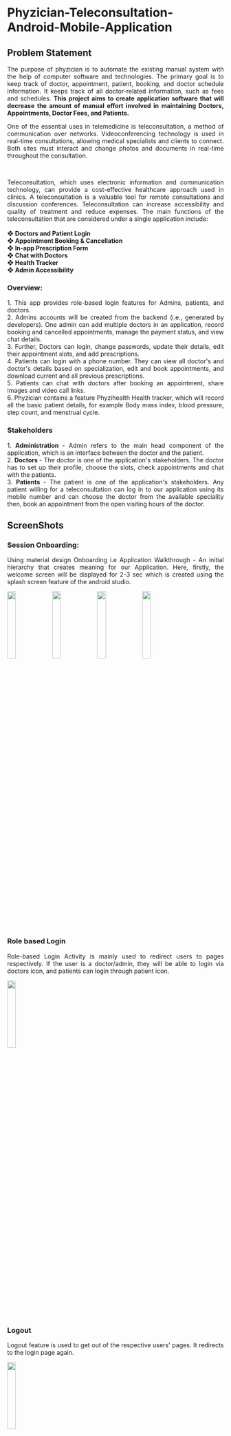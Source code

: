 # Phyzician-Teleconsultation-Android-Mobile-Application

## Problem Statement
<p align = "justify">
The purpose of phyzician is to automate the existing manual system with the help of computer software and technologies. The primary goal is to keep track of doctor, appointment, patient, booking, and doctor schedule
information. It keeps track of all doctor-related information, such as fees and schedules. <b> This project aims to create application software that will decrease the amount of manual effort involved in maintaining
Doctors, Appointments, Doctor Fees, and Patients.</b> <br/>

<p align = "justify">
One of the essential uses in telemedicine is teleconsultation, a method of communication over networks. Videoconferencing technology is used in real-time consultations, allowing medical specialists and clients
to connect. Both sites must interact and change photos and documents in real-time throughout the consultation. </p><br/>

<p align = "justify">
Teleconsultation, which uses electronic information and communication technology, can provide a cost-effective healthcare approach used in clinics. A teleconsultation is a valuable tool for remote
consultations and discussion conferences. Teleconsultation can increase accessibility and quality of treatment and reduce expenses. The main
functions of the teleconsultation that are considered under a single application include:<br/><br/>
<b>❖ Doctors and Patient Login <br/>
❖ Appointment Booking & Cancellation <br/>
❖ In-app Prescription Form <br/>
❖ Chat with Doctors <br/>
❖ Health Tracker<br/>
❖ Admin Accessibility
</b> <br/>
</p>

### Overview: <br/>
<p align = "justify">
1. This app provides role-based login features for Admins, patients, and doctors. <br/>
2. Admins accounts will be created from the backend (i.e., generated by developers). One admin can
add multiple doctors in an application, record booking and cancelled appointments, manage the
payment status, and view chat details.<br/>
3. Further, Doctors can login, change passwords, update their details, edit their appointment slots,
and add prescriptions.<br/>
4. Patients can login with a phone number. They can view all doctor's and doctor's details based on
specialization, edit and book appointments, and download current and all previous prescriptions.<br/>
5. Patients can chat with doctors after booking an appointment, share images and video call links.<br/> 
6. Phyzician contains a feature Phyzihealth Health tracker, which will record all the basic patient
details, for example Body mass index, blood pressure, step count, and menstrual cycle.<br/> 
</p>

### Stakeholders
<p align = "justify">
1. <b> Administration </b> - Admin refers to the main head component of the application, which is an interface between the doctor and the patient.<br/>
2. <b> Doctors  </b> - The doctor is one of the application's stakeholders. The doctor has to set up their profile, choose the slots, check appointments and chat with the patients.<br/>
3. <b> Patients  </b> - The patient is one of the application's stakeholders. Any patient willing for a teleconsultation can log in to our application using its mobile number and can choose the doctor from the available speciality then, book an appointment from the open visiting hours of the doctor.<br/>
</p>

## ScreenShots

### Session Onboarding:
<p align = "justify"> Using material design Onboarding i.e Application Walkthrough - An initial hierarchy that creates meaning for our Application. Here, firstly, the welcome screen will be displayed for 2-3 sec which is created using the splash screen feature of the android studio.<p> 
<p float = "left">
<img src="https://user-images.githubusercontent.com/43794593/154730818-f73b074d-d741-40bd-b64f-f93798f21957.png" width=20% height=20%>    <img src="https://user-images.githubusercontent.com/43794593/154730825-7e6237f2-9f92-4494-95e7-30bd22bca1a4.png" width=20% height=20%>     <img src="https://user-images.githubusercontent.com/43794593/154730828-7f5e9f81-aab4-49bf-b942-5122bd850e76.png" width=20% height=20%>     <img src="https://user-images.githubusercontent.com/43794593/154730832-74288c24-fc43-4b01-b4ad-6f63003fca3f.png" width=20% height=20%>
</p>

### Role based Login
<p align = "justify"> Role-based Login Activity is mainly used to redirect users to pages respectively. If the user is a doctor/admin, they will be able to login via doctors icon, and patients can login through patient icon. </p> 
<img src="https://user-images.githubusercontent.com/43794593/154730840-50ff5073-593b-493e-83c2-c5b0fede32b9.png" width=20% height=20%>

### Logout
<p align = "justify"> Logout feature is used to get out of the respective users' pages. It redirects to the login page again. </p> 
<img src="https://user-images.githubusercontent.com/43794593/154731854-33c3c711-2d73-4636-ad70-8e3c8d258431.png" width=20% height=20%> 

### Administration
<p align = "justify">  Admin refers to the main head component of the application, which is an interface between the doctor and the patient. The admin has the list of all the doctors available. It also has to verify the payments for the final confirmation of the appointments. It has the right to add a doctor to the available doctors in the application. Admin has the view of all the chats that are taking place between the patients with their respective doctors. The navigation drawer is present, which contains all the features available to the admin. </p>

#### Login
<p align = "justify"> Admins login credentials will be generated from the backend, containing login id and password. While
logging in for the first time, an email will get verified using the firebase authentication method, and they have the right to reset their password. </p> 
<p float = "left">
<img src="https://user-images.githubusercontent.com/43794593/154749058-5da897b8-563f-4447-9b55-887afc8b4a36.png" width=20% height=20%>    <img src="https://user-images.githubusercontent.com/43794593/154749087-debbf5f4-b4f7-4b4d-ad73-dacba51d4f3a.png" width=20% height=20%> </p> 

#### All Doctors
<p align = "justify"> After login, the admin will see the list of all the available doctors who are currently providing the
teleconsultation. On clicking any doctor, the doctor's details are shown in another activity. The details
include today's availability, description of the doctor and consultation fees. A search bar is added, which
searches the doctors from the text input using the addTextChangedListener method of searchview. </p> 
<img src="https://user-images.githubusercontent.com/43794593/154749216-5d75be7e-58d3-4111-993e-f0df967a4426.png" width=20% height=20%>

#### Add Doctors 
<p align = "justify"> Admin has a right to add doctors at any time. The createUserWithEmailAndPassword() method is used to
register a new doctor, which requires two parameters: the email address and the password. Admin will
add doctors full name, email id, and password in the respected Edittext boxes to generate doctors'
credentials using the Register user button. After successful registration, the toast “Doctor added
successfully” will be visible. </p> 
<p float = "left">
<img src="https://user-images.githubusercontent.com/43794593/154749293-ea776ecc-d76c-4084-9242-d8b0efcb9c72.png" width=20% height=20%>    <img src="https://user-images.githubusercontent.com/43794593/154749299-7bb79982-32d0-4c2a-ad95-5669a6f93296.png" width=20% height=20%> </p>

#### Chats
<p align = "justify">The admin can view the chats that are taking place between the patient and respective appointment
booked doctor. There is a drop-down list that contains the doctors, and after selecting the doctor, the list
of the chats of the patients (Name and Phone Number) are visible using recycler view. The admin can
click on any patient and view the conversations that have taken place. </p> 
<p float = "left">
<img src="https://user-images.githubusercontent.com/43794593/154753203-be489bee-71a6-4c84-a6a3-88f93976026f.png" width=20% height=20%>    <img src="https://user-images.githubusercontent.com/43794593/154753212-64ff1f76-9e6e-4c73-98ae-a6cfa25a8b41.png" width=20% height=20%> </p>

#### All Appointments
<p align = "justify"> The admin can look at all the current and previous appointments between the patient and respective
doctor. There is a drop-down list that contains the doctors, and after selecting the doctor, the list of all the
previous and current appointments are visible in their respective fragments using recycler view. The
admin can see the patient name, contact number, date and time of the appointment, and its status. If the
payment is completed, the status is visible as "Payment Verified and Booked!" in green. Otherwise, if the
doctor cancels the appointment, it shows "Cancelled Appointment by Doctor!" in red. </p> 
<p float = "left">
<img src="https://user-images.githubusercontent.com/43794593/154754138-b273eb22-86f4-490b-b055-178be84f32a6.png" width=20% height=20%>    <img src="https://user-images.githubusercontent.com/43794593/154754149-39738e36-0aa1-403c-954e-449a19990e2a.png" width=20% height=20%> </p>

#### Payment Details
<p align = "justify"> The payments status page is created with the help of the viewpager layout manager that allows the user to navigate across data pages by swiping left and right. Here, it consists of two pages, "completed" and
"upcoming," where all the details containing user name, mobile number, transaction id, doctor's name,
date, and time regarding payments will be reflected using the recycler view. With the help of
ItemTouchHelper class, on the right swipe of recycler view, a pop will appear asking, "Do you want to
mark this payment as done? or cancel the appointment? If the response is Yes, then payment details will
be added in the Completed section otherwise, the respected appointment will get cancelled, and the user
will get notified about the cancellation.</p> 
<p float = "left">
<img src="https://user-images.githubusercontent.com/43794593/154754273-f96eb10b-900b-412f-86f0-66853573953e.png" width=20% height=20%>    <img src="https://user-images.githubusercontent.com/43794593/154754281-e2f0d346-023c-40c9-ade2-f1a0de223b69.png" width=20% height=20%>        <img src="https://user-images.githubusercontent.com/43794593/154754292-dd3851a9-5e17-409a-9518-566161608cbd.png" width=20% height=25%>       <img src="https://user-images.githubusercontent.com/43794593/154756105-ca587639-d387-4a32-b187-d0b581cca110.png" width=20% height=20%> </p>

#### Feedbacks
<p align = "justify">The admin can look at all the doctor's feedback from the appointments. There is a drop-down list that
contains the doctors, and after selecting the doctor, the list of all the feedbacks are visible using recycler
view. The admin can see the patient name, contact number, date and time of the appointment, and with the
click of the particular view holder, the feedback received is visible. The feedback status and rating stars
are visible using the RatingBar. </p> 
<p float = "left">
<img src="https://user-images.githubusercontent.com/43794593/154756196-869744ab-cd69-4460-bf68-81bb6237b0cb.png" width=20% height=20%>    <img src="https://user-images.githubusercontent.com/43794593/154756217-f183c73f-5c31-4162-b4a2-e8ab847a01e7.png" width=20% height=20%>        <img src="https://user-images.githubusercontent.com/43794593/154756240-f106ef05-bb8a-4aa7-8687-cdc476af61ab.png" width=20% height=20%></p>
<br/>

### Doctor
<p align = "justify">The doctor is one of the application's stakeholders. The doctor has to set up their profile, choose the slots, check appointments and chat with the patients. The doctor can upload and look at all the prescriptions of
the patient. The doctor can update its teleconsultation slots according to their availability. They can check
all the booked appointments and chat with the patients. </p> 

#### Login
<p align = "justify"> Doctors login credentials will be given by Admin, containing login id and password. While logging in for the first time, an email will get verified using
the firebase authentication method, and they have the right to reset their password.</p> 
<p float = "left">
<img src="https://user-images.githubusercontent.com/43794593/154756481-b752ad07-28dc-4b11-8992-409983525170.png" width=20% height=20%>    <img src="https://user-images.githubusercontent.com/43794593/154756490-52a7fd84-7ac5-4e98-b63b-65249f31ee67.png" width=20% height=20%>  </p>

#### Forgot/Update Password
<p align = "justify"> With the click of forgot password, the screen will appear containing edit text for
email id. With the reset button click, the user will receive a reset password email sent from Firebase
Console</p> 
<img src="https://user-images.githubusercontent.com/43794593/154756492-641214e9-c53c-4ff0-ae92-97feaf392667.png" width=20% height=20%>

#### View Profile
<p align = "justify"> If Doctor is logging in for the first time in the application, they have to update all the necessary details otherwise, there is an option to edit attributes in a profile section. The details to be added are Name,
Gender, Email, Speciality, Experience, Bio, Consultation Fees, Profile picture, and will be added in the
firebase. On the click of the Profile option, the profile of the doctor will be visible along with their image.</p>
<img src="https://user-images.githubusercontent.com/43794593/154756728-b2391cb4-a66a-49e0-ad0f-f0baed518d78.png" width=20% height=20%>

#### Update Profile
<p align = "justify">The doctor can update the details anytime by clicking on update details. </p> 
<p float = "left">
<img src="https://user-images.githubusercontent.com/43794593/154756789-4baf2cee-59cb-4a47-9860-a1018568c63a.png" width=20% height=20%>    <img src="https://user-images.githubusercontent.com/43794593/154756799-b1df43a3-dde5-4c7a-9006-e8d5cea35af2.png" width=20% height=20%>  </p>

#### Scheduled Appointments
<p align = "justify"> All the confirmed appointments of the doctor will be displayed on the first page using the recycler view. The doctor can see the patient's name, contact number, date and time of the appointment, and status. A search bar is added, which searches the patients from the date input using the addTextChangedListener()
method of searchview. Further on the click of recycler view, respected details of patient get displayed.</p>
<p float = "left">
<img src="https://user-images.githubusercontent.com/43794593/154756926-e0e186f4-598d-4c76-bb8d-3a2f10e5d07c.png" width=20% height=20%>  </p>

#### My Appointments
<p align = "justify">The doctor can look at all the current and previous appointments. The details of all the previous and
current appointments are visible in their respective fragments using a recycler view. The doctor can see
the patient's name, contact number, date and time of the appointment, and its status. </p> 
<p float = "left">
<img src="https://user-images.githubusercontent.com/43794593/154756984-42135608-7528-4b4f-a574-2356fc7ebac4.png" width=20% height=20%>    <img src="https://user-images.githubusercontent.com/43794593/154756996-6af77b05-1103-49d8-80bf-90d3c9949922.png" width=20% height=20%>  </p>

#### Your Slots
<p align = "justify"> The doctor can choose its visiting hours on respective dates for a week. The doctor can choose
from that drop-down and click on the select button. The doctor has first to choose the date, and then start and end times are visible. All the slots chosen are visible in the Your Chosen Slots section using the recycler view. The date, time and count of the booked slots by the patients are shown. The doctor can delete its chosen visiting hours by swiping the slot to the
right from the "Your Chosen Slots" section.</p> 
<p float = "left">
<img src="https://user-images.githubusercontent.com/43794593/154757039-d52fafa3-8a21-4bf2-aaca-b12b491b1889.png" width=20% height=20%>    <img src="https://user-images.githubusercontent.com/43794593/154757052-6923e841-7b7a-42e5-86f7-f3c3ea928f4e.png" width=20% height=20%>    <img src="https://user-images.githubusercontent.com/43794593/154757061-80c34f02-aaed-409e-9b07-ece6dec30237.png" width=20% height=20%>  </p>

#### Chats
<p align = "justify">The doctor can chat with the patients who have booked appointments with him. The list of the patients is
visible with their names and phone numbers. The doctor can click on any patient and initiate or reply to
the conversation. The chat window has a attach document/image button through which the doctor can
send or receive any image as chat. A send button sends the message typed by the doctor to the patient. </p>
<p float = "left">
<img src="https://user-images.githubusercontent.com/43794593/154760274-08d3a47b-d85c-426d-bd77-68813ff6ce60.png" width=20% height=20%>    <img src="https://user-images.githubusercontent.com/43794593/154753212-64ff1f76-9e6e-4c73-98ae-a6cfa25a8b41.png" width=20% height=20%> </p>

#### Prescriptions
<p align = "justify"> With the click of the upload prescription button, the screen will open where doctors can edit all the
details, and The same information will be reflected on the patient's side. Doctors can edit the patient's
name, gender, age, address, height, weight, instructions, consultation type, date, last lab report details,
Relevant points from history, Diagnosis information, examinations, and medications.  </p>
<p float = "left">
<img src="https://user-images.githubusercontent.com/43794593/154757520-1c9d92ac-0870-4b3b-8e47-e5e0a61ad153.png" width=20% height=20%>    <img src="https://user-images.githubusercontent.com/43794593/154757526-3e5621e2-ffc3-43b3-96bc-43302e73819a.png" width=20% height=20%> </p><br/>

### Patient
<p align = "justify"> The patient is one of the application's stakeholders. Any patient willing for a teleconsultation can log in to our application using its mobile number and receive OTP. The patient can choose the doctor from the available speciality and book an appointment from the open visiting hours of the doctor.</p> <br/>
<p float = "left">
<img src="https://user-images.githubusercontent.com/43794593/154757588-4964e71c-2076-45a7-a63a-0cb3d2691e0f.png" width=20% height=20%>    <img src="https://user-images.githubusercontent.com/43794593/154757599-c38faa53-9bfe-408d-885a-8bfcd25322ee.png" width=20% height=20%> </p>

#### Login
<p align = "justify"> The phone number authentication method is used on the patient's side, and the patient has to verify his
identity with his phone number. Here on the patient login page patient has to add his phone number in the
given edit text, After clicking the Get OTP button, Firebase will send an OTP to the number provided, and the patient has to input it in the following text field and then click the login button to confirm that the OTP is correct.</p> 
<p float = "left">
<img src="https://user-images.githubusercontent.com/43794593/154757608-d289423b-6864-4f52-bc6b-0166ba7e68b4.png" width=20% height=20%>    <img src="https://user-images.githubusercontent.com/43794593/154757620-4f5da234-51b7-47fd-a9ee-d26a07a36f13.png" width=20% height=20%> </p>

#### Our Doctors
<p align = "justify">After login, the patient can see the list of all the available doctors who are currently providing the
teleconsultation on our doctors' click. On clicking any doctor, the doctor's details are shown in another
activity.</p> 
<p float = "left">
<img src="https://user-images.githubusercontent.com/43794593/154757634-9eb679ec-2415-47a7-bdbf-a88c46be32c5.png" width=20% height=20%>  </p>

#### Find Doctors by Speciality
<p align = "justify"> After login, the patient can see the list of all the available specializations using the horizontal recycler view or search speciality in the grid recycler view. On clicking any doctor, the doctor's details are shown in another activity. The patient can click on any speciality, and the respective doctors are shown in the next activity. The patient can look at the profile of the doctors by clicking on the doctor list view.</p>
<p float = "left">
<img src="https://user-images.githubusercontent.com/43794593/154757646-ee3ca7dc-bba2-4bd9-901b-22f07151c617.png" width=20% height=20%>    <img src="https://user-images.githubusercontent.com/43794593/154757661-af91b4aa-15d7-43e6-be1e-c02bd5eebf33.png" width=20% height=20%> </p>

#### Know Your Doctor
<p align = "justify">Know your doctor screen contains all the details related to the doctor. The details include Name,
Specialized area of the doctor, today's availability, description of the doctor, contact details, and
consultation fees. The buttons All Prescription, Book Appointment and Chat are visible. </p> 
<p float = "left">
<img src="https://user-images.githubusercontent.com/43794593/154757680-beea25df-1464-4ca1-861d-840edd6427e0.png" width=20% height=20%>    <img src="https://user-images.githubusercontent.com/43794593/154757689-73e289fd-25fb-42a5-8817-4d2d6ff7d032.png" width=20% height=20%> </p>

#### All Prescriptions
<p align = "justify">With the click of the all prescription button, the screen will open where The recycler view, adapter, and view holders present the Doctor's name, date, and time. If the patient is opening a prescription for the first time mandatory page to provide doctors, feedback will appear on clicking any prescription. Otherwise, all the details will be displayed</p> 
<p float = "left">
<img src="https://user-images.githubusercontent.com/43794593/154758084-7bddcc13-cf8d-4bf4-8c43-24a1488a86fd.png" width=20% height=20%>    <img src="https://user-images.githubusercontent.com/43794593/154758099-6c5c8a02-cbca-4105-9212-53e0968c2847.png" width=20% height=20%>    <img src="https://user-images.githubusercontent.com/43794593/154758113-ed58f38d-6cb3-4c9d-b1b4-52dad8ddfa04.png" width=20% height=20%> </p>

#### Book Appointment
<p align = "justify"> The booking appointment shows the doctor name, display picture and bio. The devs.mulham.horizontalcalendar.HorizontalCalendar has been used to display the calendar. The patient selects the dates by scrolling. The time slots are visible in the drop-down respective to the date selected. The patient has to enter their name and add any Questions for Doctor?. With the click of Pay Consultation Fees, the patient is redirected to another activity, where the doctor's consultation fees are visible. The patient can make the payment through the provided payment link and update the details with the Transaction ID. With the Book Appointment Button click, the appointment gets booked, and the final status is updated in the Your Appointments tab.</p>
<p float = "left">
<img src="https://user-images.githubusercontent.com/43794593/154758370-8d053720-125f-40a9-aafc-a8335626d390.png" width=20% height=20%>    <img src="https://user-images.githubusercontent.com/43794593/154758383-a05c4b10-72e2-4c5a-b5fe-a62557789b5d.png" width=20% height=20%>     <img src="https://user-images.githubusercontent.com/43794593/154758391-ea0e9bbc-41dc-47ff-bf0f-1808582511da.png" width=20% height=20%></p>

#### Your Appointments
<p align = "justify">The patient can look at all the current and previous appointments. The details of all the previous and
current appointments are visible in their respective fragments using a recycler view. The patient can see
the doctor's name, specialization, appointment date and time, transaction ID, payment status, and
appointment status. </p> 
<p float = "left">
<img src="https://user-images.githubusercontent.com/43794593/154758406-de84ef5c-4c5e-46a1-9637-5fd491751b54.png" width=20% height=20%>    <img src="https://user-images.githubusercontent.com/43794593/154758556-4c4ba3fc-8c81-4b32-9049-416a265c4556.png" width=20% height=20%> </p>

#### Chats
<p align = "justify"> The patient can chat with the doctors who have booked appointments with him. The doctor's name and
image as a display picture will be visible to patients to initiate or reply to the conversation. The chat
window has a attach document/image button through which the patient can send or receive any image as
chat. A send button sends the message typed by the doctor to the patient. The date and time of the
message sent or received are also visible.</p> 
<p float = "left">
<img src="https://user-images.githubusercontent.com/43794593/154758598-8453ac87-e892-4dbc-9794-95ddc3240d5a.png" width=20% height=20%>    <img src="https://user-images.githubusercontent.com/43794593/154758607-cc4ff0aa-7da9-4c0d-9c38-15793c2413df.png" width=20% height=20%>      <img src="https://user-images.githubusercontent.com/43794593/154758710-d764326f-fabb-4eb4-b8ee-3af8d194a34e.png" width=20% height=20%>    <img src="https://user-images.githubusercontent.com/43794593/154758716-eb0da0fa-4f02-4a72-92ae-0ebb7b201cd7.png" width=20% height=20%> </p><br/>
<br/>

### PhyziHealth
<p align = "justify"> This feature is available on the Patient Side. It acts as a fitness tracker which records the BMI, Daily Steps, Blood Pressure and Menstrual Cycle. The patient can choose the PhyziHealth option available in
the Navigation drawer. This module helps in the maintenance of the physical health of the patient. The
patient must permit the ACTIVITY_RECOGNITION to track the activity using mobile sensors.</p>
<img src="https://user-images.githubusercontent.com/43794593/154758851-d9d17b1d-f5c7-49a0-96b5-a5079cd0e26c.png" width=20 height=20>
<br/>

#### BMI
<p align = "justify">The BMI is based on a person's height and weight. BMI = kg/m2, where kg represents a person's weight
in kilograms and m2 represents their height in meters squared. Here the user has to enter weight and height in the respected edit text fields, and with the click of calculating BMI button, As a result, BMI value and weight status will be displayed. </p>
<p float = "left">
<img src="https://user-images.githubusercontent.com/43794593/154759155-8794eafa-30aa-42e9-a49f-e6de25988afd.png" width=20% height=20%>    <img src="https://user-images.githubusercontent.com/43794593/154759057-5f711e2a-7f76-4aa9-8563-0612ef3c3e52.png" width=20% height=20%> </p>

#### Step Counter
<p align = "justify"> The patient can keep track of the daily steps with the distance travelled in km and calories burnt in cal. The horizontal calendar is visible at the top, pointing at the current date. The permission ACTIVITY_RECOGNITION is checked if it has been granted, then the step counter service is started in the background. The TYPE_STEP_COUNTER sensor is used, which registers the listener and updates the steps simultaneously as it tracks them using the Step sensor. The distance in cm is calculated as the product of 74*number of steps which are converted into kms. Then the calories burnt is calculated by the product of 0.04*number of steps. The steps, calories, and distance are visible in their edit text boxes.</p> 
<p float = "left">
<img src="https://user-images.githubusercontent.com/43794593/154759068-8f562591-f7a6-450a-ac02-0d648feec440.png" width=20% height=20%>    <img src="https://user-images.githubusercontent.com/43794593/154759076-34c89a1d-a17a-40fb-879e-ad13e117d73e.png" width=20% height=20%> </p>

#### Blood Pressure
<p align = "justify">Phyzihealth has an option to record blood pressure to keep an eye on your health and is designed to
monitor and record both diastolic and systolic blood pressure, as well as your pulse rate. The user
selects the dates by scrolling and is picked up using the setCalendarListener() function. With the click of
dates on the calendar, the user can check previously recorded systolic and diastolic blood pressures.  </p> 
<p float = "left">
<img src="https://user-images.githubusercontent.com/43794593/154759322-ae4b8988-e470-4599-a826-6259be1e1f62.png" width=20% height=20%>    <img src="https://user-images.githubusercontent.com/43794593/154759328-1cdfd048-a126-44c6-b6a6-4dbd25dca95e.png" width=20% height=20%> <img src="https://user-images.githubusercontent.com/43794593/154759341-322ea8c4-d383-47ff-91b8-a3068577514b.png" width=20% height=20%></p>

#### Women’s Health
<p align = "justify"> Women's Health contains a menstruation tracker where savvi.rangedatepicker.CalendarPickerView() is
used for calendar. The click of duration will display the pop-up box to edit the cycle duration, and the upcoming date displays the next five months predicted dates. The home button redirects the patient to the home page. </p> 
<p float = "left">
<img src="https://user-images.githubusercontent.com/43794593/154759363-f96fe115-86d4-4d7f-9868-ee89bf5a88c0.png" width=20% height=20%>    <img src="https://user-images.githubusercontent.com/43794593/154759356-b11634e0-efff-4a55-be49-34e835adf33b.png" width=20% height=20%> <img src="https://user-images.githubusercontent.com/43794593/154759438-ec475216-1228-41c0-9380-87ac49e62642.png" width=20% height=20%>    <img src="https://user-images.githubusercontent.com/43794593/154759457-7d5fb9fb-0187-4580-8921-15d92512a379.png" width=20% height=20%>    <img src="https://user-images.githubusercontent.com/43794593/154759466-4203b31b-2f42-4667-9dc7-d7c9defe75ab.png" width=20% height=20%></p>





